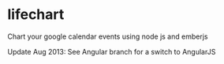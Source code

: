 lifechart
=========

Chart your google calendar events using node js and emberjs

Update Aug 2013:
See Angular branch for a switch to AngularJS
